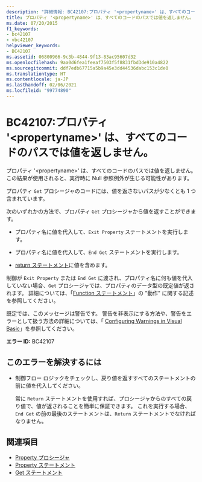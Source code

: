 ```yaml
---
description: "詳細情報: BC42107:プロパティ '<propertyname>' は、すべてのコードのパスでは値を返しません。"
title: プロパティ '<propertyname>' は、すべてのコードのパスでは値を返しません。
ms.date: 07/20/2015
f1_keywords:
- bc42107
- vbc42107
helpviewer_keywords:
- BC42107
ms.assetid: 06800966-9c3b-4844-9f13-83ac95607d32
ms.openlocfilehash: 9aa0d6fea1feeaf7503f5f8831fbd3de910a4822
ms.sourcegitcommit: ddf7edb67715a5b9a45e3dd44536dabc153c1de0
ms.translationtype: HT
ms.contentlocale: ja-JP
ms.lasthandoff: 02/06/2021
ms.locfileid: "99774890"
---
```

# <a name="bc42107-property-propertyname-doesnt-return-a-value-on-all-code-paths"></a>BC42107:プロパティ '\<propertyname>' は、すべてのコードのパスでは値を返しません。

プロパティ '\<propertyname>' は、すべてのコードのパスでは値を返しません。 この結果が使用されると、実行時に Null 参照例外が生じる可能性があります。

プロパティ `Get` プロシージャのコードには、値を返さないパスが少なくとも 1 つ含まれています。

 次のいずれかの方法で、プロパティ `Get` プロシージャから値を返すことができます。

- プロパティ名に値を代入して、`Exit Property` ステートメントを実行します。

- プロパティ名に値を代入して、`End Get` ステートメントを実行します。

- [return ステートメント](../statements/return-statement.md)に値を含めます。

制御が `Exit Property` または `End Get` に渡され、プロパティ名に何も値を代入していない場合、`Get` プロシージャでは、プロパティのデータ型の既定値が返されます。 詳細については、「[Function ステートメント](../statements/function-statement.md)」の "動作" に関する記述を参照してください。

既定では、このメッセージは警告です。 警告を非表示にする方法や、警告をエラーとして扱う方法の詳細については、「 [Configuring Warnings in Visual Basic](/visualstudio/ide/configuring-warnings-in-visual-basic)」を参照してください。

**エラー ID:** BC42107

## <a name="to-correct-this-error"></a>このエラーを解決するには

- 制御フロー ロジックをチェックし、戻り値を返すすべてのステートメントの前に値を代入してください。

  常に `Return` ステートメントを使用すれば、プロシージャからのすべての戻り値で、値が返されることを簡単に保証できます。 これを実行する場合、`End Get` の前の最後のステートメントは、`Return` ステートメントでなければなりません。

## <a name="see-also"></a>関連項目

- [Property プロシージャ](../../programming-guide/language-features/procedures/property-procedures.md)
- [Property ステートメント](../statements/property-statement.md)
- [Get ステートメント](../statements/get-statement.md)
